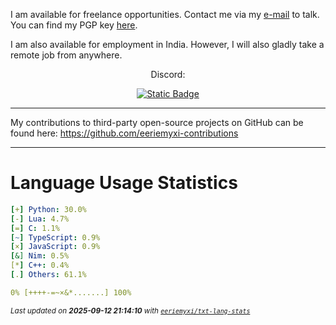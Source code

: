 I am available for freelance opportunities. Contact me via my [e-mail](mailto:myxi@envs.net?subject=I'd%20Like%20to%20Talk%20to%20You%20About%20a%20Freelance%20Project) to talk. You can find my PGP key [here](https://github.com/sponsors/eeriemyxi).

I am also available for employment in India. However, I will also gladly take a
remote job from anywhere.

<p align="center">Discord:</p>
<p align="center">
  <a href="https://discord.com/users/598134630104825856">
    <img alt="Static Badge" src="https://img.shields.io/badge/%40myxi-Add_me_on_Discord-blue?style=flat&logo=discord&logoColor=white&labelColor=%235865F2&color=%235865F2&link=https%3A%2F%2Fdiscord.com%2Fusers%2F598134630104825856%2F">
  </a>
</p>

---

My contributions to third-party open-source projects on GitHub can be found
here: https://github.com/eeriemyxi-contributions

---

# Language Usage Statistics
```yaml
[+] Python: 30.0%
[-] Lua: 4.7%
[=] C: 1.1%
[~] TypeScript: 0.9%
[×] JavaScript: 0.9%
[&] Nim: 0.5%
[*] C++: 0.4%
[.] Others: 61.1%

0% [++++-=~×&*.......] 100%
```

<sub>_Last updated on **2025-09-12 21:14:10** with [`eeriemyxi/txt-lang-stats`](https://github.com/eeriemyxi/txt-lang-stats)_</sub>



